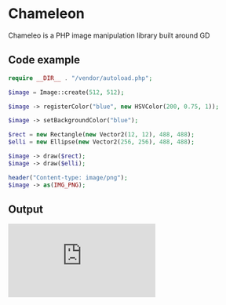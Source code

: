 # Chameleon
Chameleo is a PHP image manipulation library built around GD

## Code example
```php
require __DIR__ . "/vendor/autoload.php";

$image = Image::create(512, 512);

$image -> registerColor("blue", new HSVColor(200, 0.75, 1));

$image -> setBackgroundColor("blue");

$rect = new Rectangle(new Vector2(12, 12), 488, 488);
$elli = new Ellipse(new Vector2(256, 256), 488, 488);

$image -> draw($rect);
$image -> draw($elli);

header("Content-type: image/png");
$image -> as(IMG_PNG);
```

## Output
![PHP Output](http://chameleon.webd97.de/index.php)
